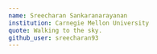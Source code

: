 ```yaml
---
name: Sreecharan Sankaranarayanan
institution: Carnegie Mellon University
quote: Walking to the sky.
github_user: sreecharan93
---
```

